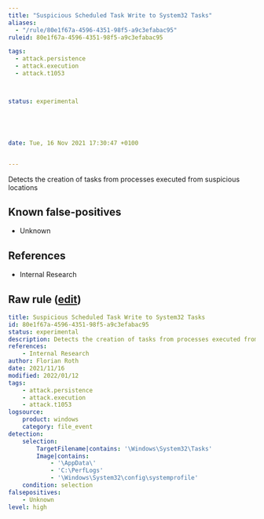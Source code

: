 ```yaml
---
title: "Suspicious Scheduled Task Write to System32 Tasks"
aliases:
  - "/rule/80e1f67a-4596-4351-98f5-a9c3efabac95"
ruleid: 80e1f67a-4596-4351-98f5-a9c3efabac95

tags:
  - attack.persistence
  - attack.execution
  - attack.t1053



status: experimental





date: Tue, 16 Nov 2021 17:30:47 +0100


---
```


Detects the creation of tasks from processes executed from suspicious locations

<!--more-->


## Known false-positives

* Unknown



## References

* Internal Research


## Raw rule ([edit](https://github.com/SigmaHQ/sigma/edit/master/rules/windows/file_event/file_event_win_susp_task_write.yml))
```yaml
title: Suspicious Scheduled Task Write to System32 Tasks
id: 80e1f67a-4596-4351-98f5-a9c3efabac95
status: experimental
description: Detects the creation of tasks from processes executed from suspicious locations
references:
    - Internal Research
author: Florian Roth
date: 2021/11/16
modified: 2022/01/12
tags:
    - attack.persistence
    - attack.execution
    - attack.t1053 
logsource:
    product: windows
    category: file_event
detection:
    selection:
        TargetFilename|contains: '\Windows\System32\Tasks'
        Image|contains: 
            - '\AppData\'
            - 'C:\PerfLogs'
            - '\Windows\System32\config\systemprofile'
    condition: selection
falsepositives:
    - Unknown
level: high

```
